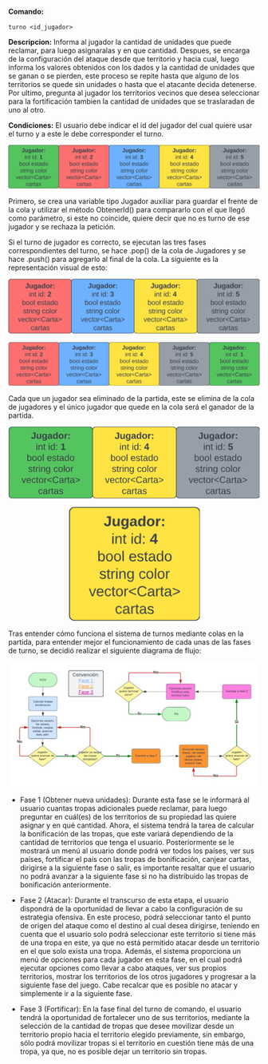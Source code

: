 **Comando:** 

    turno <id_jugador>  

**Descripcion:** Informa al jugador la cantidad de unidades que puede reclamar, para luego asignaralas y en que cantidad. Despues, se encarga de la configuración del ataque desde que territorio y hacia cual, luego informa los valores obtenidos con los dados y la cantidad de unidades que se ganan o se pierden, este proceso se repite hasta que alguno de los territorios se quede sin unidades o hasta que el atacante decida detenerse. Por ultimo, pregunta al jugador los territorios vecinos que desea seleccionar para la fortificación tambien la cantidad de unidades que se traslaradan de uno al otro.

**Condiciones:** El usuario debe indicar el id del jugador del cual quiere usar el turno y a este le debe corresponder el turno.

![ColaJugadores](/Documentacion/Imagenes/Cola%20jugadores.png)

Primero, se crea una variable tipo Jugador auxiliar para guardar el frente de la cola y utilizar el método ObtenerId() para compararlo con el que llegó como parámetro, si este no coincide, quiere decir que no es turno de ese jugador y se rechaza la petición.

Si el turno de jugador es correcto, se ejecutan las tres fases correspondientes del turno, se hace .pop() de la cola de Jugadores y se hace .push() para agregarlo al final de la cola. La siguiente es la representación visual de esto:

![PopColaJugadores](/Documentacion/Imagenes/Pop%20cola%20jugadores.png)

![PushColaJugadores](/Documentacion/Imagenes/Push%20cola%20jugadores.png)

Cada que un jugador sea eliminado de la partida, este se elimina de la cola de jugadores y el único jugador que quede en la cola será el ganador de la partida.

<p align="center">
  <img src="/Documentacion/Imagenes/Jugadores%202%20y%203.png" alt="FlujoSistemaDeTurnos">
</p>

<p align="center">
  <img src="/Documentacion/Imagenes/Jugador 4.png" alt="FlujoSistemaDeTurnos">
</p>

Tras entender cómo funciona el sistema de turnos mediante colas en la partida, para entender mejor el funcionamiento de cada unas de las fases de turno, se decidió realizar el siguiente diagrama de flujo:

![FlujoSistemaDeTurnos](/Documentacion/Imagenes/Flujo%20turno.jpeg)

- Fase 1 (Obtener nueva unidades): Durante esta fase se le informará al usuario cuantas tropas adicionales puede reclamar, para luego preguntar en cuál(es) de los territorios de su propiedad las quiere asignar y en qué cantidad. Ahora, el sistema tendrá la tarea de calcular la bonificación de las tropas, que este variará dependiendo de la cantidad de territorios que tenga el usuario. Posteriormente se le mostrará un menú al usuario donde podrá ver todos los países, ver sus países, fortificar el país con las tropas de bonificación, canjear cartas, dirigirse a la siguiente fase o salir, es importante resaltar que el usuario no podrá avanzar a la siguiente fase si no ha distribuido las tropas de bonificación anteriormente.

- Fase 2 (Atacar): Durante el transcurso de esta etapa, el usuario dispondrá de la oportunidad de llevar a cabo la configuración de su estrategia ofensiva. En este proceso, podrá seleccionar tanto el punto de origen del ataque como el destino al cual desea dirigirse, teniendo en cuenta que el usuario solo podrá seleccionar este territorio si tiene más de una tropa en este, ya que no está permitido atacar desde un territorio en el que solo exista una tropa. Además, el sistema proporciona un menú de opciones para cada jugador en esta fase, en el cual podrá ejecutar opciones como llevar a cabo ataques, ver sus propios territorios, mostrar los territorios de los otros jugadores y progresar a la siguiente fase del juego. Cabe recalcar que es posible no atacar y simplemente ir a la siguiente fase.

- Fase 3 (Fortificar): En la fase final del turno de comando, el usuario tendrá la oportunidad de fortalecer uno de sus territorios, mediante la selección de la cantidad de tropas que desee movilizar desde un territorio propio hacia el territorio elegido previamente, sin embargo, sólo podrá movilizar tropas si el territorio en cuestión tiene más de una tropa, ya que, no es posible dejar un territorio sin tropas. 



